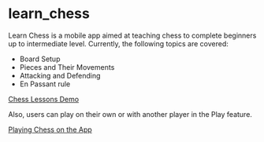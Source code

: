 # learn_chess

Learn Chess is a mobile app aimed at teaching chess to complete beginners up to intermediate level. Currently, the following topics are covered:

* Board Setup 
* Pieces and Their Movements
* Attacking and Defending
* En Passant rule

[Chess Lessons Demo](https://drive.google.com/file/d/1WA9T0de_dxGJUnlrhGAFoiFY_shUdK7W/view?usp=sharing)


Also, users can play on their own or with another player in the Play feature.

[Playing Chess on the App](https://drive.google.com/file/d/1cG_8YGy0PNKtsfZkQ3PxNSWYzJhf9AwO/view?usp=sharing)
